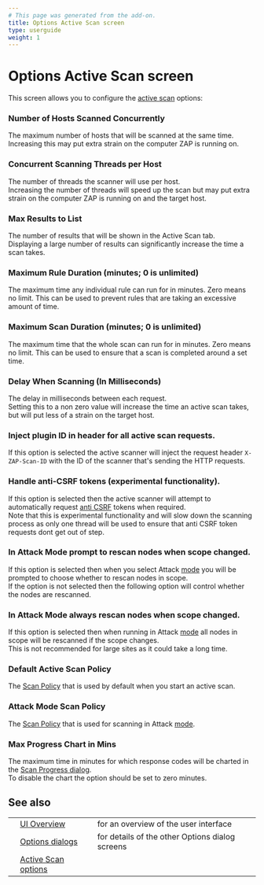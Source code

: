 ```yaml
---
# This page was generated from the add-on.
title: Options Active Scan screen
type: userguide
weight: 1
---
```


# Options Active Scan screen

This screen allows you to configure the [active scan](/docs/desktop/start/features/ascan/) options:

### Number of Hosts Scanned Concurrently

The maximum number of hosts that will be scanned at the same time. Increasing this may put extra strain on the computer ZAP is running on.

### Concurrent Scanning Threads per Host

The number of threads the scanner will use per host.  
Increasing the number of threads will speed up the scan but may put extra strain on the computer ZAP is running on and the target host.

### Max Results to List

The number of results that will be shown in the Active Scan tab.  
Displaying a large number of results can significantly increase the time a scan takes.

### Maximum Rule Duration (minutes; 0 is unlimited)

The maximum time any individual rule can run for in minutes. Zero means no limit. This can be used to prevent rules that are taking an excessive amount of time.

### Maximum Scan Duration (minutes; 0 is unlimited)

The maximum time that the whole scan can run for in minutes. Zero means no limit. This can be used to ensure that a scan is completed around a set time.

### Delay When Scanning (In Milliseconds)

The delay in milliseconds between each request.  
Setting this to a non zero value will increase the time an active scan takes, but will put less of a strain on the target host.

### Inject plugin ID in header for all active scan requests.

If this option is selected the active scanner will inject the request header `X-ZAP-Scan-ID` with the ID of the scanner that's sending the HTTP requests.

### Handle anti-CSRF tokens (experimental functionality).

If this option is selected then the active scanner will attempt to automatically request [anti CSRF](/docs/desktop/start/features/anticsrf/) tokens when required.  
Note that this is experimental functionality and will slow down the scanning process as only one thread will be used to ensure that anti CSRF token requests dont get out of step.

### In Attack Mode prompt to rescan nodes when scope changed.

If this option is selected then when you select Attack [mode](/docs/desktop/start/features/modes/) you will be prompted to choose whether to rescan nodes in scope.  
If the option is not selected then the following option will control whether the nodes are rescanned.

### In Attack Mode always rescan nodes when scope changed.

If this option is selected then when running in Attack [mode](/docs/desktop/start/features/modes/) all nodes in scope will be rescanned if the scope changes.  
This is not recommended for large sites as it could take a long time.

### Default Active Scan Policy

The [Scan Policy](/docs/desktop/start/features/scanpolicy/) that is used by default when you start an active scan.

### Attack Mode Scan Policy

The [Scan Policy](/docs/desktop/start/features/scanpolicy/) that is used for scanning in Attack [mode](/docs/desktop/start/features/modes/).

### Max Progress Chart in Mins

The maximum time in minutes for which response codes will be charted in the [Scan Progress dialog](/docs/desktop/ui/dialogs/scanprogress/).  
To disable the chart the option should be set to zero minutes.

## See also

|     |                                                                |                                                 |
| --- | -------------------------------------------------------------- | ----------------------------------------------- |
|     | [UI Overview](/docs/desktop/ui/)                               | for an overview of the user interface           |
|     | [Options dialogs](/docs/desktop/ui/dialogs/options/)           | for details of the other Options dialog screens |
|     | [Active Scan options](/docs/desktop/ui/dialogs/options/ascan/) |                                                 |
